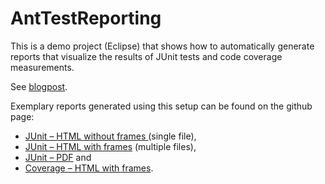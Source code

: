 AntTestReporting
================

This is a demo project (Eclipse) that shows how to automatically generate reports that visualize the results of JUnit tests and code coverage measurements.

See [blogpost](https://itaffinity.wordpress.com/2012/06/05/generating-and-customizing-junit-and-code-coverage-reports-with-ant/).

Exemplary reports generated using this setup can be found on the github page:

* [JUnit – HTML without frames ](http://schnatterer.github.com/AntTestReporting/exampleReports/junit/junit-noframes)(single file),
* [JUnit – HTML with frames](http://schnatterer.github.com/AntTestReporting/exampleReports/junit/index.html) (multiple files),
* [JUnit – PDF](http://schnatterer.github.com/AntTestReporting/exampleReports/junit/junit.pdf) and
* [Coverage – HTML with frames](http://schnatterer.github.com/AntTestReporting/exampleReports/coverage/index.html).
